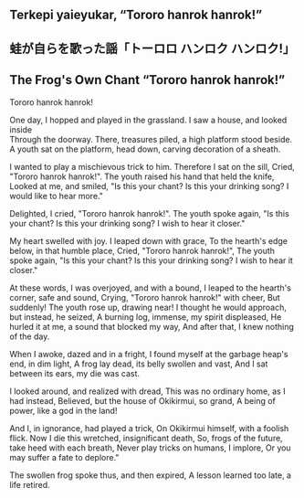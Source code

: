 ## Terkepi yaieyukar, “Tororo hanrok hanrok!”   
## 蛙が自らを歌った謡「トーロロ ハンロク ハンロク!」  
## The Frog's Own Chant “Tororo hanrok hanrok!”   

Tororo hanrok hanrok!

One day, I hopped and played in the grassland.
I saw a house, and looked inside   
Through the doorway.
There, treasures piled, a high platform stood beside.
A youth sat on the platform, head down, 
carving decoration of a sheath.

I wanted to play a mischievous trick to him. 
Therefore I sat on the sill,
Cried, "Tororo hanrok hanrok!".
The youth raised his hand that held the knife,
Looked at me, and smiled,
"Is this your chant? Is this your drinking song?
I would like to hear more."

Delighted, I cried, "Tororo hanrok hanrok!".
The youth spoke again,
"Is this your chant? Is this your drinking song?
I wish to hear it closer."

My heart swelled with joy. 
I leaped down with grace,
To the hearth's edge below, in that humble place,
Cried, "Tororo hanrok hanrok!",
The youth spoke again,
"Is this your chant? Is this your drinking song?
I wish to hear it closer."

At these words, I was overjoyed, and with a bound,
I leaped to the hearth's corner, safe and sound,
Crying, "Tororo hanrok hanrok!" with cheer,
But suddenly! The youth rose up, drawing near!
I thought he would approach, but instead, he seized,
A burning log, immense, my spirit displeased,
He hurled it at me, a sound that blocked my way,
And after that, I knew nothing of the day.

When I awoke, dazed and in a fright,
I found myself at the garbage heap's end, in dim light,
A frog lay dead, its belly swollen and vast,
And I sat between its ears, my die was cast.

I looked around, and realized with dread,
This was no ordinary home, as I had instead,
Believed, but the house of Okikirmui, so grand,
A being of power, like a god in the land!

And I, in ignorance, had played a trick,
On Okikirmui himself, with a foolish flick.
Now I die this wretched, insignificant death,
So, frogs of the future, take heed with each breath,
Never play tricks on humans, I implore,
Or you may suffer a fate to deplore."

The swollen frog spoke thus, and then expired,
A lesson learned too late, a life retired.